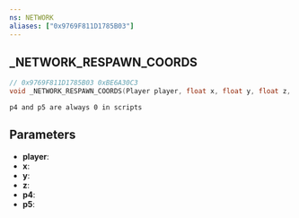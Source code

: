 ```yaml
---
ns: NETWORK
aliases: ["0x9769F811D1785B03"]
---
```

## _NETWORK_RESPAWN_COORDS

```c
// 0x9769F811D1785B03 0xBE6A30C3
void _NETWORK_RESPAWN_COORDS(Player player, float x, float y, float z, BOOL p4, BOOL p5);
```

```
p4 and p5 are always 0 in scripts  
```

## Parameters
* **player**: 
* **x**: 
* **y**: 
* **z**: 
* **p4**: 
* **p5**: 

